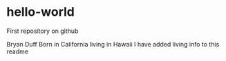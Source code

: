 # hello-world

First repository on github

Bryan Duff Born in California living in Hawaii
I have added living info to this readme 
